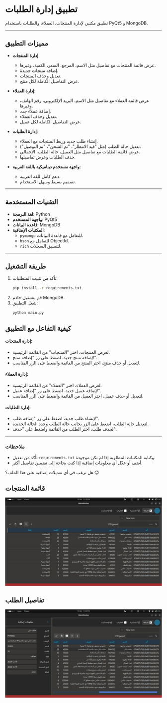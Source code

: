 # تطبيق إدارة الطلبات

تطبيق مكتبي لإدارة المنتجات، العملاء، والطلبات باستخدام PyQt5 و MongoDB.

---

## **مميزات التطبيق**
- **إدارة المنتجات**
  - عرض قائمة المنتجات مع تفاصيل مثل الاسم، المرجع، السعر، الكمية، وغيرها.
  - إضافة منتجات جديدة.
  - تعديل وحذف المنتجات.
  - عرض التفاصيل الكاملة لكل منتج.

- **إدارة العملاء**:
  - عرض قائمة العملاء مع تفاصيل مثل الاسم، البريد الإلكتروني، رقم الهاتف، وغيرها.
  - إضافة عملاء جدد.
  - تعديل وحذف العملاء.
  - عرض التفاصيل الكاملة لكل عميل.

- **إدارة الطلبات**:
  - إنشاء طلب جديد وربط المنتجات مع العملاء.
  - تعديل حالة الطلب (مثل "قيد الانتظار"، "تم الشحن"، "تم التوصيل").
  - عرض قائمة الطلبات مع تفاصيل مثل العميل، حالة الطلب، الإجمالي.
  - حذف الطلبات وعرض تفاصيلها.

- **واجهة مستخدم ديناميكية باللغة العربية**:
  - دعم كامل للغة العربية.
  - تصميم بسيط وسهل الاستخدام.

---

## **التقنيات المستخدمة**
- **لغة البرمجة**: Python
- **واجهة المستخدم**: PyQt5
- **قاعدة البيانات**: MongoDB
- **المكتبات الإضافية**:
  - `pymongo` للتعامل مع قاعدة البيانات.
  - `bson` للتعامل مع ObjectId.
  - `rich` لتنسيق السجلات.

---

## **طريقة التشغيل**
1. تأكد من تثبيت المتطلبات:
   ```bash
   pip install -r requirements.txt
   ```
2. قم بتشغيل خادم MongoDB.
3. شغل التطبيق:
    ```bash
    python main.py
    ```

## **كيفية التفاعل مع التطبيق**

#### إدارة المنتجات:
- لعرض المنتجات، اختر "المنتجات" من القائمة الرئيسية.
- لإضافة منتج جديد، اضغط على زر "إضافة منتج".
- لتعديل أو حذف منتج، اختر المنتج من القائمة واضغط على الزر المناسب.

#### إدارة العملاء:
- لعرض العملاء، اختر "العملاء" من القائمة الرئيسية.
- لإضافة عميل جديد، اضغط على زر "إضافة عميل".
- لتعديل أو حذف عميل، اختر العميل من القائمة واضغط على الزر المناسب.

#### إدارة الطلبات:
- لإنشاء طلب جديد، اضغط على زر "إضافة طلب".
- لتعديل حالة الطلب، اضغط على الزر بجانب حالة الطلب وحدد الحالة الجديدة.
- لحذف طلب، اختر الطلب من القائمة واضغط على "حذف".

---

### **ملاحظات**
- تأكد من تعديل `requirements.txt` وكتابة المكتبات المطلوبة إذا لم تكن موجودة.
- أضف أو عدّل أي معلومات إضافية إذا كنت بحاجة إلى تضمين تفاصيل أكثر.

هل ترغب في أي تعديلات إضافية على هذا الملف؟ 😊


## **قائمة المنتجات**
![قائمة المنتجات](screenshots/product_list.png)

## **تفاصيل الطلب**
![تفاصيل الطلب](screenshots/product_details.png)
